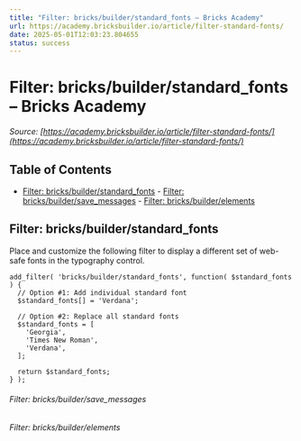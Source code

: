 ```yaml
---
title: "Filter: bricks/builder/standard_fonts – Bricks Academy"
url: https://academy.bricksbuilder.io/article/filter-standard-fonts/
date: 2025-05-01T12:03:23.804655
status: success
---
```


# Filter: bricks/builder/standard_fonts – Bricks Academy

*Source: [https://academy.bricksbuilder.io/article/filter-standard-fonts/](https://academy.bricksbuilder.io/article/filter-standard-fonts/)*

## Table of Contents

- [Filter: bricks/builder/standard_fonts](#filter-bricksbuilderstandardfonts)
        - [Filter: bricks/builder/save_messages](#filter-bricksbuildersavemessages)
        - [Filter: bricks/builder/elements](#filter-bricksbuilderelements)

## Filter: bricks/builder/standard_fonts

Place and customize the following filter to display a different set of web-safe fonts in the typography control.

```
add_filter( 'bricks/builder/standard_fonts', function( $standard_fonts ) {
  // Option #1: Add individual standard font
  $standard_fonts[] = 'Verdana';

  // Option #2: Replace all standard fonts
  $standard_fonts = [
    'Georgia',
    'Times New Roman',
    'Verdana',
  ];

  return $standard_fonts;
} );
```

###### Filter: bricks/builder/save_messages

###### Filter: bricks/builder/elements

